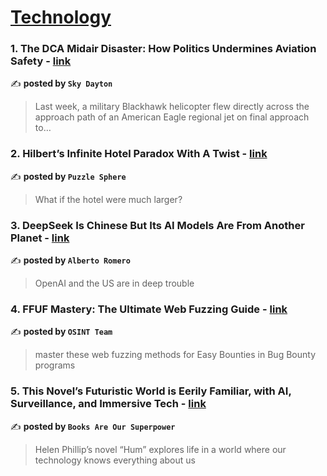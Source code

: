 
<h1><a href=https://medium.com/tag/technology/recommended target="_blank" rel="noopener noreferrer">Technology</a></h1>
<h3>1. The DCA Midair Disaster: How Politics Undermines Aviation Safety - <a href="https://medium.com/@skydayton/the-dca-midair-disaster-how-politics-undermines-aviation-safety-678089ba306f" target="_blank" rel="noopener noreferrer">link</a></h3>

✍️ **posted by `Sky Dayton`**

<blockquote>Last week, a military Blackhawk helicopter flew directly across the approach path of an American Eagle regional jet on final approach to…</blockquote>

<h3>2. Hilbert’s Infinite Hotel Paradox With A Twist - <a href="https://medium.com/puzzle-sphere/hilberts-infinite-hotel-paradox-with-a-twist-042e90bfd1d0" target="_blank" rel="noopener noreferrer">link</a></h3>

✍️ **posted by `Puzzle Sphere`**

<blockquote>What if the hotel were much larger?</blockquote>

<h3>3. DeepSeek Is Chinese But Its AI Models Are From Another Planet - <a href="https://medium.com/@albertoromgar/deepseek-is-chinese-but-its-ai-models-are-from-another-planet-e4cf94840086" target="_blank" rel="noopener noreferrer">link</a></h3>

✍️ **posted by `Alberto Romero`**

<blockquote>OpenAI and the US are in deep trouble</blockquote>

<h3>4. FFUF Mastery: The Ultimate Web Fuzzing Guide - <a href="https://medium.com/the-first-digit/ffuf-mastery-the-ultimate-web-fuzzing-guide-f7755c396b92" target="_blank" rel="noopener noreferrer">link</a></h3>

✍️ **posted by `OSINT Team`**

<blockquote>master these web fuzzing methods for Easy Bounties in Bug Bounty programs</blockquote>

<h3>5. This Novel’s Futuristic World is Eerily Familiar, with AI, Surveillance, and Immersive Tech - <a href="https://medium.com/books-are-our-superpower/this-novels-futuristic-world-is-eerily-familiar-with-ai-surveillance-and-immersive-tech-b244c1f0e61f" target="_blank" rel="noopener noreferrer">link</a></h3>

✍️ **posted by `Books Are Our Superpower`**

<blockquote>Helen Phillip’s novel “Hum” explores life in a world where our technology knows everything about us</blockquote>

